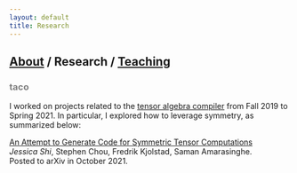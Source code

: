 ```yaml
---
layout: default
title: Research
---
```


## [About](https://jwshi21.github.io/) / Research / [Teaching](https://jwshi21.github.io/teaching.html)

### <span style="color:gray">taco</span>

I worked on projects related to the [tensor algebra compiler](https://tensor-compiler.org/) from Fall 2019 to Spring 2021. In particular, I explored how to leverage symmetry, as summarized below:

[An Attempt to Generate Code for Symmetric Tensor Computations](https://arxiv.org/abs/2110.00186)  
_Jessica Shi_, Stephen Chou, Fredrik Kjolstad, Saman Amarasinghe.  
Posted to arXiv in October 2021. 
